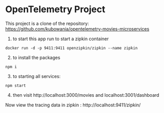 # OpenTelemetry Project

This project is a clone of the repository: https://github.com/kubowania/opentelemetry-movies-microservices

1. to start this app run to start a zipkin container

```
docker run -d -p 9411:9411 openzipkin/zipkin --name zipkin
```

2. to install the packages

```
npm i

```

3. to starting all services:

```
npm start
```

4. then visit http://localhost:3000/movies and localhost:3001/dashboard  

Now view the tracing data in zipkin : http://localhost:9411/zipkin/
